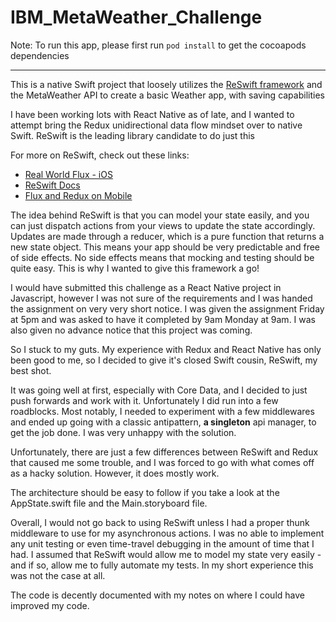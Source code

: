# IBM_MetaWeather_Challenge


Note: To run this app, please first run `pod install` to get the cocoapods dependencies

---

This is a native Swift project that loosely utilizes the [ReSwift framework](https://github.com/ReSwift/ReSwift) and the MetaWeather API to create a basic Weather app, with saving capabilities

I have been working lots with React Native as of late, and I wanted to attempt bring the Redux unidirectional data flow mindset over to native Swift. ReSwift is the leading library candidate to do just this

For more on ReSwift, check out these links:

- [Real World Flux - iOS](http://blog.benjamin-encz.de/post/real-world-flux-ios/)
- [ReSwift Docs](https://reswift.github.io/ReSwift/master/index.html)
- [Flux and Redux on Mobile](https://speakerdeck.com/benjamin_encz/flux-and-redux-on-mobile)


The idea behind ReSwift is that you can model your state easily, and you can just dispatch actions from your views to update the state accordingly. Updates are made through a reducer, which is a pure function that returns a new state object. This means your app should be very predictable and free of side effects. No side effects means that mocking and testing should be quite easy. This is why I wanted to give this framework a go!

I would have submitted this challenge as a React Native project in Javascript, however I was not sure of the requirements and I was handed the assignment on very very short notice. I was given the assignment Friday at 5pm and was asked to have it completed by 9am Monday at 9am. I was also given no advance notice that this project was coming.

So I stuck to my guts. My experience with Redux and React Native has only been good to me, so I decided to give it's closed Swift cousin, ReSwift, my best shot. 

It was going well at first, especially with Core Data, and I decided to just push forwards and work with it. Unfortunately I did run into a few roadblocks. Most notably, I needed to experiment with a few middlewares and ended up going with a classic antipattern, **a singleton** api manager, to get the job done. I was very unhappy with the solution. 

Unfortunately, there are just a few differences between ReSwift and Redux that caused me some trouble, and I was forced to go with what comes off as a hacky solution. However, it does mostly work. 

The architecture should be easy to follow if you take a look at the AppState.swift file and the Main.storyboard file. 

Overall, I would not go back to using ReSwift unless I had a proper thunk middleware to use for my asynchronous actions. I was no able to implement any unit testing or even time-travel debugging in the amount of time that I had. I assumed that ReSwift would allow me to model my state very easily - and if so, allow me to fully automate my tests. In my short experience this was not the case at all.

The code is decently documented with my notes on where I could have improved my code.